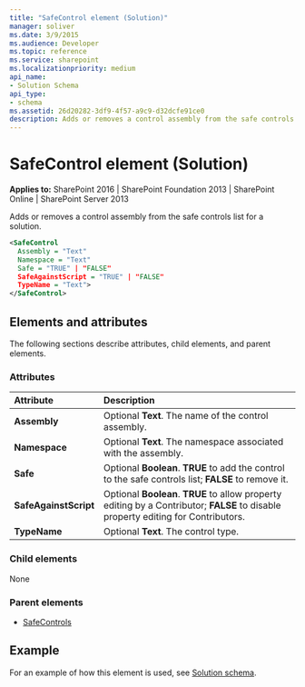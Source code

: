 ```yaml
---
title: "SafeControl element (Solution)"
manager: soliver
ms.date: 3/9/2015
ms.audience: Developer
ms.topic: reference
ms.service: sharepoint
ms.localizationpriority: medium
api_name:
- Solution Schema
api_type:
- schema
ms.assetid: 26d20282-3df9-4f57-a9c9-d32dcfe91ce0
description: Adds or removes a control assembly from the safe controls list for a solution.
---
```


# SafeControl element (Solution)

**Applies to:** SharePoint 2016 | SharePoint Foundation 2013 | SharePoint Online | SharePoint Server 2013
  
Adds or removes a control assembly from the safe controls list for a solution. 
  
```XML
<SafeControl
  Assembly = "Text"
  Namespace = "Text"
  Safe = "TRUE" | "FALSE"
  SafeAgainstScript = "TRUE" | "FALSE"
  TypeName = "Text">
</SafeControl>
```

## Elements and attributes

The following sections describe attributes, child elements, and parent elements.

### Attributes

|**Attribute**|**Description**|
|:-----|:-----|
|**Assembly** <br/> |Optional **Text**. The name of the control assembly.  <br/> |
|**Namespace** <br/> |Optional **Text**. The namespace associated with the assembly.  <br/> |
|**Safe** <br/> |Optional **Boolean**. **TRUE** to add the control to the safe controls list; **FALSE** to remove it.  <br/> |
|**SafeAgainstScript** <br/> |Optional **Boolean**. **TRUE** to allow property editing by a Contributor; **FALSE** to disable property editing for Contributors.  <br/> |
|**TypeName** <br/> |Optional **Text**. The control type.  <br/> |
   
### Child elements

None
   
### Parent elements

- [SafeControls](safecontrols-element-solution.md)
   
## Example

For an example of how this element is used, see [Solution schema](solution-schema.md).
  

